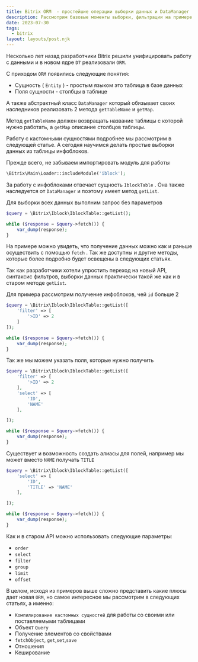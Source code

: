 ```yaml
---
title: Bitrix ORM  - простейшие операции выборки данных и DataManager
description: Рассмотрим базовые моменты выборки, фильтрации на примере работы с инфоблоками, а так же базовые понятия сущностей и класс DataManager
date: 2023-07-30
tags:
  - bitrix
layout: layouts/post.njk
---
```


Несколько лет назад разработчики Bitrix решили унифицировать работу с данными и в новом ядре `D7` реализовали `ORM`.

С приходом `ORM` появились следующие понятия:

* Сущность ( `Entity` ) - простым языком это таблица в базе данных
* Поля сущности  - столбцы в таблице

А также абстрактный класс `DataManager` который обязывает своих наследников реализовать 2 метода `getTableName` и `getMap`.

Метод `getTableName` должен возвращать название таблицы с которой нужно работать, а `getMap` описание столбцов таблицы.

Работу с кастомными сущностями подробнее мы рассмотрим в следующей статье. А сегодня научимся делать простые выборки данных из таблицы инфоблоков.

Прежде всего, не забываем импортировать модуль для работы

```php
\Bitrix\Main\Loader::includeModule('iblock');
```

За работу с инфоблоками отвечает сущность `IblockTable` . Она также наследуется от  `DataManager` и поэтому имеет метод `getList`.

Для выборки всех данных выполним запрос без параметров

```php
$query = \Bitrix\Iblock\IblockTable::getList();

while ($response = $query->fetch()) {
	var_dump(response);
}
```

На примере можно увидеть, что получение данных можно как и раньше осуществить с помощью `fetch` . Так же доступны и другие методы, которые более подробно будет освещены в следующих статьях.

Так как разработчики хотели упростить переход на новый API, синтаксис фильтров, выборки данных практически такой же как и в старом методе `getList`.

Для примера рассмотрим получение инфоблоков, чей `id` больше 2

```php
$query = \Bitrix\Iblock\IblockTable::getList([
	'filter' => [
		'>ID' => 2
	]
]);

while ($response = $query->fetch()) {
	var_dump(response);
}
```

Так же мы можем указать поля, которые нужно получить

```php
$query = \Bitrix\Iblock\IblockTable::getList([
	'filter' => [
		'>ID' => 2
	],
	'select' => [
		'ID',
		'NAME'
	],

]);

while ($response = $query->fetch()) {
	var_dump(response);
}
```

Существует и возможность создать алиасы для полей, например мы может вместо `NAME` получать `TITLE`

```php
$query = \Bitrix\Iblock\IblockTable::getList([
	'select' => [
		'ID',
		'TITLE' => 'NAME'
	],

]);

while ($response = $query->fetch()) {
	var_dump(response);
}
```

Как и в старом API можно использовать следующие параметры:

- `order`
- `select`
- `filter`
- `group`
- `limit`
- `offset`

В целом, исходя из примеров выше сложно представить какие плюсы дает новая `ORM`, но самое интересное мы рассмотрим в следующих статьях, а именно:

- `Компилирование кастомных сущностей` для работы со своими или поставляемыми таблицами
- Объект `Query`
- Получение элементов со свойствами
- `fetchObject`, `get`,`set`,`save`
- Отношения
- Кеширование



